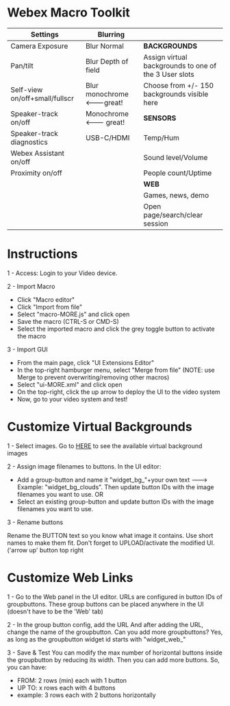 # Webex Macro Toolkit

| Settings  | Blurring |   |
| ------------- | ------------- | ------------- | 
| Camera Exposure  | Blur Normal  | **BACKGROUNDS** |
| Pan/tilt  | Blur Depth of field  | Assign virtual backgrounds to one of the 3 User slots | 
| Self-view on/off+small/fullscr  | Blur monochrome <---great!  | Choose from +/- 150 backgrounds visible here |
| Speaker-track on/off  | Monochrome <--- great!  | **SENSORS** |
| Speaker-track diagnostics  | USB-C/HDMI  | Temp/Hum |
| Webex Assistant on/off  |   | Sound level/Volume | 
| Proximity on/off  |   | People count/Uptime | 
|  |   | **WEB** |
|   |   | Games, news, demo |
|   |   | Open page/search/clear session |


# Instructions
1 - Access: Login to your Video device.

2 - Import Macro  
- Click "Macro editor"
- Click "Import from file"
- Select "macro-MORE.js" and click open
- Save the macro (CTRL-S or CMD-S)
- Select the imported macro and click the grey toggle button to activate the macro

3 - Import GUI  
- From the main page, click "UI Extensions Editor"
- In the top-right hamburger menu, select "Merge from file"
    (NOTE: use Merge to prevent overwriting/removing other macros)
- Select "ui-MORE.xml" and click open
- On the top-right, click the up arrow to deploy the UI to the video system
- Now, go to your video system and test! 


# Customize Virtual Backgrounds
1 - Select images. Go to [HERE](https://sparkintegration.club/webexbackgrounds/) to see the available virtual background images

2 - Assign image filenames to buttons. In the UI editor:
- Add a group-button and name it "widget_bg_"+your own text ---> Example: "widget_bg_clouds". Then update button IDs with the image filenames you want to use.
OR
- Select an existing group-button and update button IDs with the image filenames you want to use.

3 - Rename buttons

Rename the BUTTON text so you know what image it contains. Use short names to make them fit.
Don't forget to UPLOAD/activate the modified UI. ('arrow up' button top right

# Customize Web Links

1 - Go to the Web panel in the UI editor.
URLs are configured in button IDs of groupbuttons. These group buttons can be placed anywhere in the UI (doesn't have to be the 'Web' tab)

2 - In the group button config, add the URL
And after adding the URL, change the name of the groupbutton.
Can you add more groupbuttons? Yes, as long as the groupbutton widget id starts with "widget_web_"


3 - Save & Test
You can modify the max number of horizontal buttons inside the groupbutton by reducing its width. Then you can add more buttons. So, you can have:

- FROM: 2 rows (min) each with 1 button
- UP TO: x rows each with 4 buttons
- example: 3 rows each with 2 buttons horizontally

